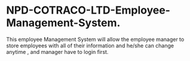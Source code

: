 # NPD-COTRACO-LTD-Employee-Management-System.
This employee Management System  will allow the employee manager to store employees with all of their information and he/she can change anytime , and manager have to login first.
